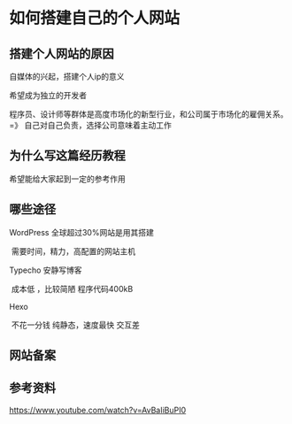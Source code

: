 # 如何搭建自己的个人网站

## 搭建个人网站的原因

自媒体的兴起，搭建个人ip的意义

希望成为独立的开发者

程序员、设计师等群体是高度市场化的新型行业，和公司属于市场化的雇佣关系。 =》 自己对自己负责，选择公司意味着主动工作



## 为什么写这篇经历教程

希望能给大家起到一定的参考作用



## 哪些途径

WordPress 全球超过30%网站是用其搭建 

​	需要时间，精力，高配置的网站主机

Typecho 安静写博客

​	成本低 ，比较简陋 程序代码400kB

Hexo

​	不花一分钱 纯静态，速度最快 交互差







## 网站备案







## 参考资料

https://www.youtube.com/watch?v=AvBaIiBuPI0